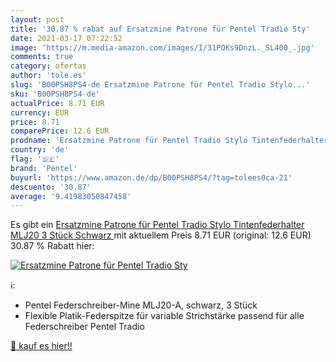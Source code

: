 ```yaml
---
layout: post
title: '30.87 % rabat auf Ersatzmine Patrone für Pentel Tradio Sty'
date: 2021-03-17 07:22:52
image: 'https://m.media-amazon.com/images/I/31POKs9DnzL._SL400_.jpg'
comments: true
category: ofertas
author: 'tole.es'
slug: 'B00PSH8PS4-de Ersatzmine Patrone für Pentel Tradio Stylo...'
sku: 'B00PSH8PS4-de'
actualPrice: 8.71 EUR
currency: EUR
price: 8.71
comparePrice: 12.6 EUR
prodname: 'Ersatzmine Patrone für Pentel Tradio Stylo Tintenfederhalter MLJ20  3 Stück  Schwarz '
country: 'de'
flag: '🇩🇪'
brand: 'Pentel'
buyurl: 'https://www.amazon.de/dp/B00PSH8PS4/?tag=tolees0ca-21'
descuento: '30.87'
average: '9.41983050847458'
---
```


Es gibt ein [Ersatzmine Patrone für Pentel Tradio Stylo Tintenfederhalter MLJ20  3 Stück  Schwarz ](https://www.amazon.de/dp/B00PSH8PS4/?tag=tolees0ca-21) mit aktuellem Preis 8.71 EUR (original: 12.6 EUR) 30.87 % Rabatt hier:

[![Ersatzmine Patrone für Pentel Tradio Sty](https://m.media-amazon.com/images/I/31POKs9DnzL._SL400_.jpg)](https://www.amazon.de/dp/B00PSH8PS4/?tag=tolees0ca-21)

ℹ️:

- Pentel Federschreiber-Mine MLJ20-A, schwarz, 3 Stück
- Flexible Platik-Federspitze für variable Strichstärke passend für alle Federschreiber Pentel Tradio

[🛒 kauf es hier!!](https://www.amazon.de/dp/B00PSH8PS4/?tag=tolees0ca-21)
